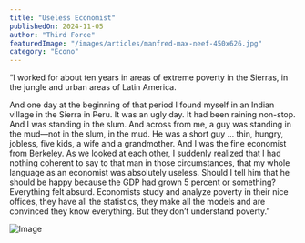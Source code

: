 ```yaml
---
title: "Useless Economist"
publishedOn: 2024-11-05
author: "Third Force"
featuredImage: "/images/articles/manfred-max-neef-450x626.jpg"
category: "Econo"
---
```


“I worked for about ten years in areas of extreme poverty in the Sierras, in the jungle and urban areas of Latin America.

And one day at the beginning of that period I found myself in an Indian village in the Sierra in Peru. It was an ugly day. It had been raining non-stop. And I was standing in the slum. And across from me, a guy was standing in the mud—not in the slum, in the mud. He was a short guy … thin, hungry, jobless, five kids, a wife and a grandmother. And I was the fine economist from Berkeley. As we looked at each other, I suddenly realized that I had nothing coherent to say to that man in those circumstances, that my whole language as an economist was absolutely useless. Should I tell him that he should be happy because the GDP had grown 5 percent or something? Everything felt absurd. Economists study and analyze poverty in their nice offices, they have all the statistics, they make all the models and are convinced they know everything. But they don’t understand poverty.”

![Image](/images/articles/manfred-max-neef-450x626.jpg)‍
